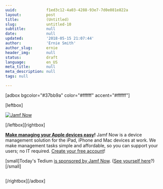 ```yaml
---
uuid:             f1ed3c12-4a03-4288-93e7-7d0e081e822a
layout:           post
title:            (Untitled)
slug:             untitled-10
subtitle:         null
date:             null
updated:          '2018-05-15 21:07:44'
author:           'Ernie Smith'
author_slug:      ernie
header_img:       null
status:           draft
language:         en_US
meta_title:       null
meta_description: null
tags: null

---
```


[adbox bgcolor="#37bb9a" color="#ffffff" accent="#ffffff"]

[leftbox]

[![Jamf Now](https://tedium.imgix.net/2018/05/macrumors-300x300.png)](https://www.paved.com/redirect/ex7qvnaghyn83xggcs8r7ycvypl)

[/leftbox][rightbox]

<p><strong><a href="https://www.paved.com/redirect/ex7qvnaghyn83xggcs8r7ycvypl" target="_blank">Make managing your Apple devices easy</a>!</strong> Jamf Now is a device management solution for the iPad, iPhone and Mac devices at work. We make management tasks simple and affordable, so you can support your users; no IT required. <a href="https://www.paved.com/redirect/h3khy8p4fgjcpn4ol24kwxqmez" target="_blank">Create your free account</a>!</p>

[small]Today's Tedium [is sponsored by Jamf Now](https://www.paved.com/redirect/ex7qvnaghyn83xggcs8r7ycvypl). ([See yourself here](https://tedium.co/advertising/)?)[/small]

<img src="https://www.paved.com/open/370.gif?opens=1" width="1" height="1" style="    width: 1px; padding: 0; margin: 0;">

[/rightbox][/adbox]
